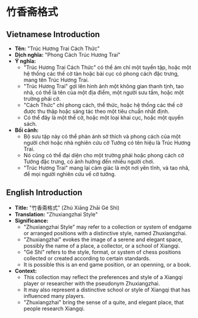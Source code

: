# 竹香斋格式

## Vietnamese Introduction

* **Tên:** "Trúc Hương Trai Cách Thức"
* **Dịch nghĩa:** "Phong Cách Trúc Hương Trai"
* **Ý nghĩa:**
    * "Trúc Hương Trai Cách Thức" có thể ám chỉ một tuyển tập, hoặc một hệ thống các thế cờ tàn hoặc bài cục có phong cách đặc trưng, mang tên Trúc Hương Trai.
    * "Trúc Hương Trai" gợi lên hình ảnh một không gian thanh tịnh, tao nhã, có thể là tên của một địa điểm, một người sưu tầm, hoặc một trường phái cờ.
    * "Cách Thức" chỉ phong cách, thể thức, hoặc hệ thống các thế cờ được thu thập hoặc sáng tác theo một tiêu chuẩn nhất định.
    * Có thể đây là một thế cờ, hoặc một loại khai cục, hoặc một quyển sách.
* **Bối cảnh:**
    * Bộ sưu tập này có thể phản ánh sở thích và phong cách của một người chơi hoặc nhà nghiên cứu cờ Tướng có tên hiệu là Trúc Hương Trai.
    * Nó cũng có thể đại diện cho một trường phái hoặc phong cách cờ Tướng đặc trưng, có ảnh hưởng đến nhiều người chơi.
    * "Trúc Hương Trai" mang lại cảm giác là một nơi yên tĩnh, và tao nhã, để mọi người nghiên cứu về cờ tướng.

## English Introduction

* **Title:** "竹香斋格式" (Zhú Xiāng Zhāi Gé Shì)
* **Translation:** "Zhuxiangzhai Style"
* **Significance:**
    * "Zhuxiangzhai Style" may refer to a collection or system of endgame or arranged positions with a distinctive style, named Zhuxiangzhai.
    * "Zhuxiangzhai" evokes the image of a serene and elegant space, possibly the name of a place, a collector, or a school of Xiangqi.
    * "Gé Shì" refers to the style, format, or system of chess positions collected or created according to certain standards.
    * It is possible this is an end game position, or an openning, or a book.
* **Context:**
    * This collection may reflect the preferences and style of a Xiangqi player or researcher with the pseudonym Zhuxiangzhai.
    * It may also represent a distinctive school or style of Xiangqi that has influenced many players.
    * "Zhuxiangzhai" bring the sense of a quite, and elegant place, that people research Xiangqi.